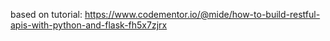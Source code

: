 based on tutorial: 
https://www.codementor.io/@mide/how-to-build-restful-apis-with-python-and-flask-fh5x7zjrx
